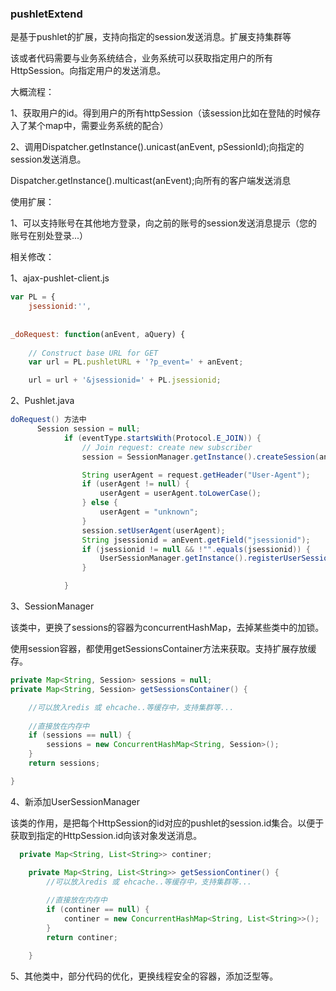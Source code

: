 ### pushletExtend

  是基于pushlet的扩展，支持向指定的session发送消息。扩展支持集群等



该或者代码需要与业务系统结合，业务系统可以获取指定用户的所有HttpSession。向指定用户的发送消息。

大概流程：

1、获取用户的id。得到用户的所有httpSession（该session比如在登陆的时候存入了某个map中，需要业务系统的配合）

2、调用Dispatcher.getInstance().unicast(anEvent, pSessionId);向指定的session发送消息。

​    Dispatcher.getInstance().multicast(anEvent);向所有的客户端发送消息

使用扩展：

1、可以支持账号在其他地方登录，向之前的账号的session发送消息提示（您的账号在别处登录...）



相关修改：

1、ajax-pushlet-client.js

```javascript
var PL = {
	jsessionid:'',
	
	
_doRequest: function(anEvent, aQuery) {
    
    // Construct base URL for GET
	var url = PL.pushletURL + '?p_event=' + anEvent;

	url = url + '&jsessionid=' + PL.jsessionid; 
```



2、Pushlet.java

```java
doRequest() 方法中
      Session session = null;
			if (eventType.startsWith(Protocol.E_JOIN)) {
				// Join request: create new subscriber
				session = SessionManager.getInstance().createSession(anEvent);

				String userAgent = request.getHeader("User-Agent");
				if (userAgent != null) {
					userAgent = userAgent.toLowerCase();
				} else {
					userAgent = "unknown";
				}
				session.setUserAgent(userAgent);
				String jsessionid = anEvent.getField("jsessionid");
				if (jsessionid != null && !"".equals(jsessionid)) {
				    UserSessionManager.getInstance().registerUserSession(jsessionid, session.getId());
				}

			} 
```

3、SessionManager

该类中，更换了sessions的容器为concurrentHashMap，去掉某些类中的加锁。

使用session容器，都使用getSessionsContainer方法来获取。支持扩展存放缓存。


```java
private Map<String, Session> sessions = null;
private Map<String, Session> getSessionsContainer() {

	//可以放入redis 或 ehcache..等缓存中，支持集群等...
	
	//直接放在内存中
	if (sessions == null) {
		sessions = new ConcurrentHashMap<String, Session>();
	}
	return sessions;

}
```
4、新添加UserSessionManager

该类的作用，是把每个HttpSession的id对应的pushlet的session.id集合。以便于获取到指定的HttpSession.id向该对象发送消息。

```java
  private Map<String, List<String>> continer;

	private Map<String, List<String>> getSessionContiner() {
		//可以放入redis 或 ehcache..等缓存中，支持集群等...
		
		//直接放在内存中
		if (continer == null) {
			continer = new ConcurrentHashMap<String, List<String>>();
		}
		return continer;

	}
```

5、其他类中，部分代码的优化，更换线程安全的容器，添加泛型等。
